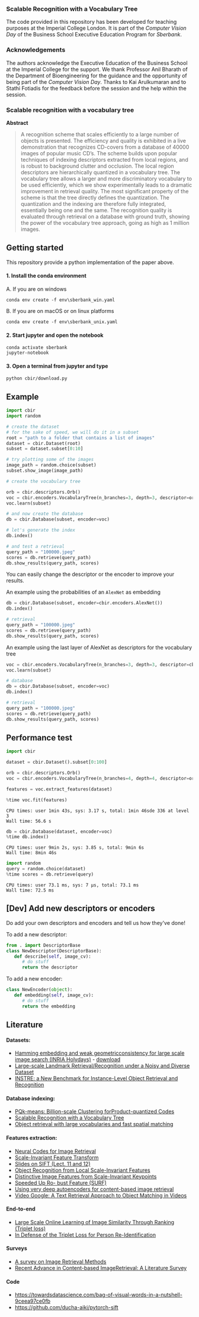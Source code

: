 ### Scalable Recognition with a Vocabulary Tree
The code provided in this repository has been developed for teaching purposes at the Imperial College London. 
It is part of the _Computer Vision Day_ of the Business School Executive Education Program for _Sberbank_.

### Acknowledgements 
The authors acknowledge the Executive Education of the Business School at the Imperial College for the support.
We thank Professor Anil Bharath of the Department of Bioengineering for the guidance and the opportunity of being part of the _Computer Vision Day_.
Thanks to Kai Arulkumaran and to Stathi Fotiadis for the feedback before the session and the help within the session.


### Scalable recognition with a vocabulary tree

**Abstract**
> A recognition scheme that scales efficiently to a large number of objects is presented. The efficiency and quality is exhibited in a live demonstration that recognizes CD-covers from a database of 40000 images of popular music CD’s. The scheme builds upon popular techniques of indexing descriptors extracted from local regions, and is robust to background clutter and occlusion. The local region descriptors are hierarchically quantized in a vocabulary tree. The vocabulary tree allows a larger and more discriminatory vocabulary to be used efficiently, which we show experimentally leads to a dramatic improvement in retrieval quality. The most significant property of the scheme is that the tree directly defines the quantization. The quantization and the indexing are therefore fully integrated, essentially being one and the same. The recognition quality is evaluated through retrieval on a database with ground truth, showing the power of the vocabulary tree approach, going as high as 1 million images.


## Getting started

This repository provide a python implementation of the paper above.

#### 1. Install the conda environment
   A. If you are on windows
```
conda env create -f env\sberbank_win.yaml
```

   B. If you are on macOS or on linux platforms

```
conda env create -f env\sberbank_unix.yaml
```

#### 2. Start jupyter and open the notebook
```
conda activate sberbank
jupyter-notebook
```

#### 3. Open a terminal from jupyter and type
```
python cbir/download.py
```

## Example

```python
import cbir
import random

# create the dataset
# for the sake of speed, we will do it in a subset
root = "path to a folder that contains a list of images"
dataset = cbir.Dataset(root)
subset = dataset.subset[0:10]

# try plotting some of the images
image_path = random.choice(subset)
subset.show_image(image_path)

# create the vocabulary tree

orb = cbir.descriptors.Orb()
voc = cbir.encoders.VocabularyTree(n_branches=3, depth=3, descriptor=orb)
voc.learn(subset)

# and now create the database
db = cbir.Database(subset, encoder=voc)

# let's generate the index
db.index()

# and test a retrieval
query_path = "100000.jpeg"
scores = db.retrieve(query_path)
db.show_results(query_path, scores)
```

You can easily change the descriptor or the encoder to improve your results.

An example using the probabilities of an `AlexNet` as embedding
```python
db = cbir.Database(subset, encoder=cbir.encoders.AlexNet())
db.index()

# retrieval
query_path = "100000.jpeg"
scores = db.retrieve(query_path)
db.show_results(query_path, scores)
```

An example using the last layer of AlexNet as descriptors for the vocabulary tree
```python
voc = cbir.encoders.VocabularyTree(n_branches=3, depth=3, descriptor=cbir.descriptors.AlexNet())
voc.learn(subset)

# database
db = cbir.Database(subset, encoder=voc)
db.index()

# retrieval
query_path = "100000.jpeg"
scores = db.retrieve(query_path)
db.show_results(query_path, scores)
```

## Performance test

```python
import cbir

dataset = cbir.Dataset().subset[0:100]

orb = cbir.descriptors.Orb()
voc = cbir.encoders.VocabularyTree(n_branches=4, depth=4, descriptor=orb)

features = voc.extract_features(dataset)

%time voc.fit(features)
```
```
CPU times: user 1min 43s, sys: 3.17 s, total: 1min 46sde 336 at level 3			
Wall time: 56.6 s
```
```python
db = cbir.Database(dataset, encoder=voc)
%time db.index()
```
```
CPU times: user 9min 2s, sys: 3.85 s, total: 9min 6s
Wall time: 8min 46s
```
```python
import random
query = random.choice(dataset)
%time scores = db.retrieve(query)
```
```
CPU times: user 73.1 ms, sys: 7 µs, total: 73.1 ms
Wall time: 72.5 ms
```

## [Dev] Add new descriptors or encoders
Do add your own descriptors and encoders and tell us how they've done!

To add a new descriptor:
```python
from . import DescriptorBase
class NewDescriptor(DescriptorBase):
   def describe(self, image_cv):
      # do stuff
      return the descriptor
```

To add a new encoder:
```python
class NewEncoder(object):
   def embedding(self, image_cv):
      # do stuff
      return the embedding
```

## Literature

#### Datasets:
- [Hamming embedding and weak geometricconsistency for large scale image search (INRIA Holydays)](http://lear.inrialpes.fr/people/jegou/data.php#holidays) - [download](https://lear.inrialpes.fr/pubs/2008/JDS08/jegou_hewgc08.pdf)
- [Large-scale Landmark Retrieval/Recognition under a Noisy and Diverse Dataset](https://arxiv.org/abs/1906.04087)
- [INSTRE: a New Benchmark for Instance-Level Object Retrieval and Recognition](https://dl.acm.org/doi/pdf/10.1145/2700292)

#### Database indexing:
- [PQk-means: Billion-scale Clustering forProduct-quantized Codes](https://arxiv.org/pdf/1709.03708.pdf)
- [Scalable Recognition with a Vocabulary Tree](https://ieeexplore.ieee.org/document/1641018)
- [Object retrieval with large vocabularies and fast spatial matching](https://ieeexplore.ieee.org/document/4270197)

#### Features extraction:
- [Neural Codes for Image Retrieval](https://arxiv.org/pdf/1404.1777.pdf)
- [Scale-Invariant Feature Transform](https://pdfs.semanticscholar.org/0129/3b985b17154fbb178cd1f944ce3cc4fc9266.pdf)
- [Slides on SIFT (Lect. 11 and 12)](http://vision.stanford.edu/teaching/cs231a_autumn1112/lecture/)
- [Object Recognition from Local Scale-Invariant Features](https://ieeexplore.ieee.org/stamp/stamp.jsp?arnumber=790410)
- [Distinctive Image Features from Scale-Invariant Keypoints](https://link.springer.com/content/pdf/10.1023/B:VISI.0000029664.99615.94.pdf)
- [Speeded Up Ro- bust Feature (SURF)](https://www.vision.ee.ethz.ch/~surf/eccv06.pdf)
- [Using very deep autoencoders for content-based image retrieval](http://www.cs.toronto.edu/~fritz/absps/esann-deep-final.pdf)
- [Video Google: A Text Retrieval Approach to Object Matching in Videos](http://www.robots.ox.ac.uk/~vgg/publications/papers/sivic03.pdf)

#### End-to-end
- [Large Scale Online Learning of Image Similarity Through Ranking (Triplet loss)](http://www.jmlr.org/papers/volume11/chechik10a/chechik10a.pdf)
- [In Defense of the Triplet Loss for Person Re-Identification](https://arxiv.org/abs/1703.07737)

#### Surveys
- [A survey on Image Retrieval Methods](http://cogprints.org/9815/1/Survey%20on%20Image%20Retrieval%20Methods.pdf)
- [Recent Advance in Content-based ImageRetrieval: A Literature Survey](https://arxiv.org/pdf/1706.06064.pdf)

#### Code
- https://towardsdatascience.com/bag-of-visual-words-in-a-nutshell-9ceea97ce0fb
- https://github.com/ducha-aiki/pytorch-sift
